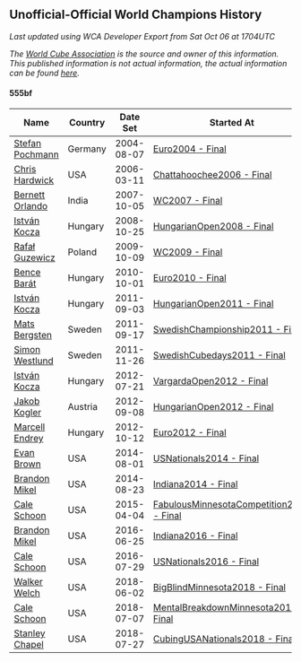 ## Unofficial-Official World Champions History

*Last updated using WCA Developer Export from Sat Oct 06 at 1704UTC*

*The [World Cube Association](https://www.worldcubeassociation.org) is the source and owner of this information. This published information is not actual information, the actual information can be found [here](https://www.worldcubeassociation.org/results).*

#### 555bf

|Name|Country|Date Set|Started At|Ended At|Days Held|  
|--|--|--|--|--|--|  
|[Stefan Pochmann](https://www.worldcubeassociation.org/persons/2003POCH01)|Germany|2004-08-07|[Euro2004 - Final](https://www.worldcubeassociation.org/competitions/Euro2004/results/all#e555bf_f)|1 year after [Euro2004](https://www.worldcubeassociation.org/competitions/Euro2004/results/all#e555bf_f)|365|  
|[Chris Hardwick](https://www.worldcubeassociation.org/persons/2003HARD01)|USA|2006-03-11|[Chattahoochee2006 - Final](https://www.worldcubeassociation.org/competitions/Chattahoochee2006/results/all#e555bf_f)|[WC2007 - Final](https://www.worldcubeassociation.org/competitions/WC2007/results/all#e555bf_f)|575|  
|[Bernett Orlando](https://www.worldcubeassociation.org/persons/2006ORLA01)|India|2007-10-05|[WC2007 - Final](https://www.worldcubeassociation.org/competitions/WC2007/results/all#e555bf_f)|1 year after [WC2007](https://www.worldcubeassociation.org/competitions/WC2007/results/all#e555bf_f)|366|  
|[István Kocza](https://www.worldcubeassociation.org/persons/2005KOCZ01)|Hungary|2008-10-25|[HungarianOpen2008 - Final](https://www.worldcubeassociation.org/competitions/HungarianOpen2008/results/all#e555bf_f)|[WC2009 - Final](https://www.worldcubeassociation.org/competitions/WC2009/results/all#e555bf_f)|350|  
|[Rafał Guzewicz](https://www.worldcubeassociation.org/persons/2006GUZE01)|Poland|2009-10-09|[WC2009 - Final](https://www.worldcubeassociation.org/competitions/WC2009/results/all#e555bf_f)|[Euro2010 - Final](https://www.worldcubeassociation.org/competitions/Euro2010/results/all#e555bf_f)|357|  
|[Bence Barát](https://www.worldcubeassociation.org/persons/2008BARA01)|Hungary|2010-10-01|[Euro2010 - Final](https://www.worldcubeassociation.org/competitions/Euro2010/results/all#e555bf_f)|[HungarianOpen2011 - Final](https://www.worldcubeassociation.org/competitions/HungarianOpen2011/results/all#e555bf_f)|336|  
|[István Kocza](https://www.worldcubeassociation.org/persons/2005KOCZ01)|Hungary|2011-09-03|[HungarianOpen2011 - Final](https://www.worldcubeassociation.org/competitions/HungarianOpen2011/results/all#e555bf_f)|[SwedishChampionship2011 - Final](https://www.worldcubeassociation.org/competitions/SwedishChampionship2011/results/all#e555bf_f)|14|  
|[Mats Bergsten](https://www.worldcubeassociation.org/persons/2008BERG04)|Sweden|2011-09-17|[SwedishChampionship2011 - Final](https://www.worldcubeassociation.org/competitions/SwedishChampionship2011/results/all#e555bf_f)|[SwedishCubedays2011 - Final](https://www.worldcubeassociation.org/competitions/SwedishCubedays2011/results/all#e555bf_f)|70|  
|[Simon Westlund](https://www.worldcubeassociation.org/persons/2008WEST02)|Sweden|2011-11-26|[SwedishCubedays2011 - Final](https://www.worldcubeassociation.org/competitions/SwedishCubedays2011/results/all#e555bf_f)|[VargardaOpen2012 - Final](https://www.worldcubeassociation.org/competitions/VargardaOpen2012/results/all#e555bf_f)|238|  
|[István Kocza](https://www.worldcubeassociation.org/persons/2005KOCZ01)|Hungary|2012-07-21|[VargardaOpen2012 - Final](https://www.worldcubeassociation.org/competitions/VargardaOpen2012/results/all#e555bf_f)|[HungarianOpen2012 - Final](https://www.worldcubeassociation.org/competitions/HungarianOpen2012/results/all#e555bf_f)|49|  
|[Jakob Kogler](https://www.worldcubeassociation.org/persons/2011KOGL01)|Austria|2012-09-08|[HungarianOpen2012 - Final](https://www.worldcubeassociation.org/competitions/HungarianOpen2012/results/all#e555bf_f)|[Euro2012 - Final](https://www.worldcubeassociation.org/competitions/Euro2012/results/all#e555bf_f)|35|  
|[Marcell Endrey](https://www.worldcubeassociation.org/persons/2007ENDR01)|Hungary|2012-10-12|[Euro2012 - Final](https://www.worldcubeassociation.org/competitions/Euro2012/results/all#e555bf_f)|1 year after [WC2013](https://www.worldcubeassociation.org/competitions/WC2013/results/all#e555bf_f)|652|  
|[Evan Brown](https://www.worldcubeassociation.org/persons/2013BROW04)|USA|2014-08-01|[USNationals2014 - Final](https://www.worldcubeassociation.org/competitions/USNationals2014/results/all#e555bf_f)|[Indiana2014 - Final](https://www.worldcubeassociation.org/competitions/Indiana2014/results/all#e555bf_f)|20|  
|[Brandon Mikel](https://www.worldcubeassociation.org/persons/2011MIKE01)|USA|2014-08-23|[Indiana2014 - Final](https://www.worldcubeassociation.org/competitions/Indiana2014/results/all#e555bf_f)|[FabulousMinnesotaCompetition2015 - Final](https://www.worldcubeassociation.org/competitions/FabulousMinnesotaCompetition2015/results/all#e555bf_f)|224|  
|[Cale Schoon](https://www.worldcubeassociation.org/persons/2014SCHO02)|USA|2015-04-04|[FabulousMinnesotaCompetition2015 - Final](https://www.worldcubeassociation.org/competitions/FabulousMinnesotaCompetition2015/results/all#e555bf_f)|[Indiana2016 - Final](https://www.worldcubeassociation.org/competitions/Indiana2016/results/all#e555bf_f)|449|  
|[Brandon Mikel](https://www.worldcubeassociation.org/persons/2011MIKE01)|USA|2016-06-25|[Indiana2016 - Final](https://www.worldcubeassociation.org/competitions/Indiana2016/results/all#e555bf_f)|[USNationals2016 - Final](https://www.worldcubeassociation.org/competitions/USNationals2016/results/all#e555bf_f)|35|  
|[Cale Schoon](https://www.worldcubeassociation.org/persons/2014SCHO02)|USA|2016-07-29|[USNationals2016 - Final](https://www.worldcubeassociation.org/competitions/USNationals2016/results/all#e555bf_f)|[BigBlindMinnesota2018 - Final](https://www.worldcubeassociation.org/competitions/BigBlindMinnesota2018/results/all#e555bf_f)|671|  
|[Walker Welch](https://www.worldcubeassociation.org/persons/2011WELC01)|USA|2018-06-02|[BigBlindMinnesota2018 - Final](https://www.worldcubeassociation.org/competitions/BigBlindMinnesota2018/results/all#e555bf_f)|[MentalBreakdownMinnesota2018 - Final](https://www.worldcubeassociation.org/competitions/MentalBreakdownMinnesota2018/results/all#e555bf_f)|36|  
|[Cale Schoon](https://www.worldcubeassociation.org/persons/2014SCHO02)|USA|2018-07-07|[MentalBreakdownMinnesota2018 - Final](https://www.worldcubeassociation.org/competitions/MentalBreakdownMinnesota2018/results/all#e555bf_f)|[CubingUSANationals2018 - Final](https://www.worldcubeassociation.org/competitions/CubingUSANationals2018/results/all#e555bf_f)|21|  
|[Stanley Chapel](https://www.worldcubeassociation.org/persons/2016CHAP04)|USA|2018-07-27|[CubingUSANationals2018 - Final](https://www.worldcubeassociation.org/competitions/CubingUSANationals2018/results/all#e555bf_f)|Ongoing|69|  
